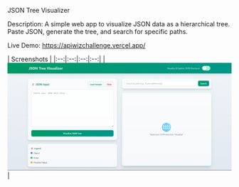 JSON Tree Visualizer

Description:
A simple web app to visualize JSON data as a hierarchical tree. Paste JSON, generate the tree, and search for specific paths.

Live Demo: https://apiwizchallenge.vercel.app/

| Screenshots |
|:--:|:--:|:--:|:--:|
| ![Login](./jsontreevisualizer.png) |